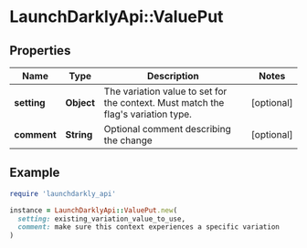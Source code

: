 # LaunchDarklyApi::ValuePut

## Properties

| Name | Type | Description | Notes |
| ---- | ---- | ----------- | ----- |
| **setting** | **Object** | The variation value to set for the context. Must match the flag&#39;s variation type. | [optional] |
| **comment** | **String** | Optional comment describing the change | [optional] |

## Example

```ruby
require 'launchdarkly_api'

instance = LaunchDarklyApi::ValuePut.new(
  setting: existing_variation_value_to_use,
  comment: make sure this context experiences a specific variation
)
```

